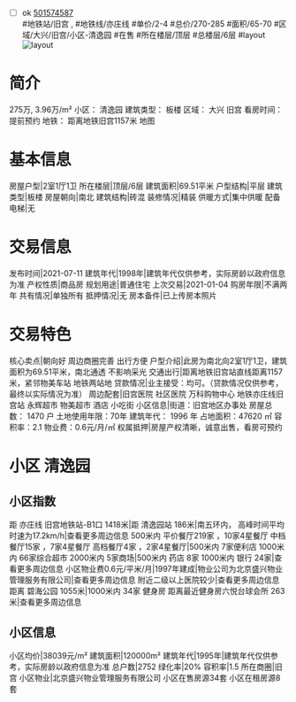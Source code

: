 - [ ] ok [501574587](https://bj.5i5j.com/ershoufang/501574587.html)  
 #地铁站/旧宫 ,  #地铁线/亦庄线
#单价/2-4 #总价/270-285 #面积/65-70   #区域/大兴/旧宫/小区-清逸园 #在售 #所在楼层/顶层 #总楼层/6层 #layout 
![layout](http://image2a.5i5j.com/bdir/layout/e0a4bbf1b3ca4bb483bc4b9efdbe8047.jpg_P5.jpg) 
# 简介 
 275万,  3.96万/m² 
小区： 清逸园
建筑类型： 板楼
区域： 大兴 旧宫
看房时间： 提前预约
地铁： 距离地铁旧宫1157米 地图
# 基本信息 
 房屋户型|2室1厅1卫
所在楼层|顶层/6层
建筑面积|69.51平米
户型结构|平层
建筑类型|板楼
房屋朝向|南北
建筑结构|砖混
装修情况|精装
供暖方式|集中供暖
配备电梯|无
# 交易信息 
 发布时间|2021-07-11
建筑年代|1998年|建筑年代仅供参考，实际房龄以政府信息为准
产权性质|商品房
规划用途|普通住宅
上次交易|2021-01-04
购房年限|不满两年
共有情况|单独所有
抵押情况|无
房本备件|已上传房本照片
# 交易特色 
 核心卖点|朝向好 周边商圈完善 出行方便
户型介绍|此房为南北向2室1厅1卫，建筑面积为69.51平米，南北通透 不影响采光
交通出行|距离地铁旧宫站直线距离1157米，紧邻物美车站 地铁两站地
贷款情况|业主接受：均可。（贷款情况仅供参考，最终以实际情况为准）
周边配套|旧宫医院 社区医院 万科购物中心 地铁亦庄线旧宫站 永辉超市 物美超市 酒店 小吃街
小区信息|街道：旧宫地区办事处 房屋总数： 1470 户 土地使用年限：70年 建筑年代： 1996 年 占地面积：47620 ㎡ 容积率：2.1 物业费：0.6元/月/㎡
权属抵押|房屋产权清晰，诚意出售，看房可预约
# 小区 清逸园
## 小区指数 
 距 亦庄线 旧宫地铁站-B1口 1418米|距 清逸园站 186米|南五环内， 高峰时间平均时速为17.2km/h|查看更多周边信息
500米内 平价餐厅219家 ，10家4星餐厅
中档餐厅15家 ，7家4星餐厅
高档餐厅4家 ，2家4星餐厅|500米内 7家便利店
1000米内 66家综合超市
2000米内 5家商场|500米内 药店 8家
1000米内 银行 24家|查看更多周边信息
小区物业费0.6元/平米/月|1997年建成|物业公司为北京盛兴物业管理服务有限公司|查看更多周边信息
附近二级以上医院较少|查看更多周边信息
距离 碧海公园 1055米|1000米内 34家 健身房
距离最近健身房六悦台球会所 263米|查看更多周边信息
## 小区信息 
 小区均价|38039元/m²
建筑面积|120000m²
建筑年代|1995年|建筑年代仅供参考，实际房龄以政府信息为准
总户数|2752
绿化率|20%
容积率|1.5
所在商圈|旧宫
小区物业|北京盛兴物业管理服务有限公司
小区在售房源34套
小区在租房源8套

